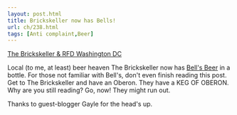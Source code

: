 ```yaml
---
layout: post.html
title: Brickskeller now has Bells!
url: ch/238.html
tags: [Anti complaint,Beer]
---
```

[The Brickskeller & RFD Washington DC](http://www.lovethebeer.com/brickskeller.html)

Local (to me, at least) beer heaven The Brickskeller now has [Bell's Beer](http://www.bellsbeer.com/) in a bottle. For those not familiar with Bell's, don't even finish reading this post. Get to The Brickskeller and have an Oberon. They have a KEG OF OBERON. Why are you still reading? Go, now! They might run out.

Thanks to guest-blogger Gayle for the head's up.
